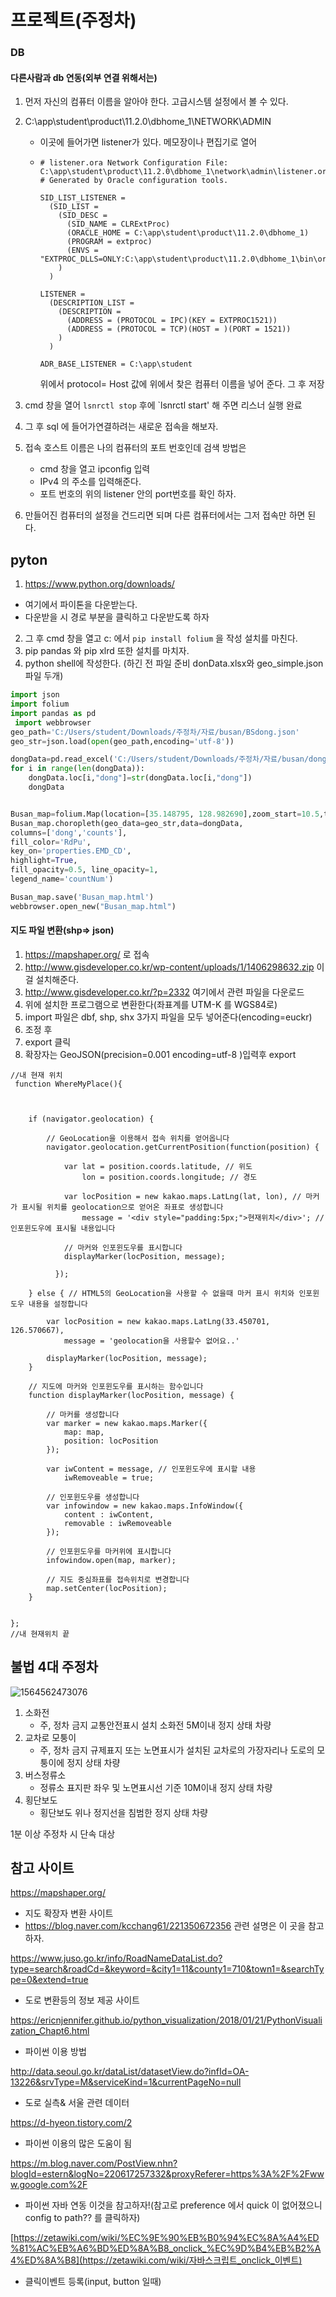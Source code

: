 # 프로젝트(주정차)

### DB 

#### 다른사람과 db 연동(외부 연결 위해서는)

1. 먼저 자신의 컴퓨터 이름을 알아야 한다. 고급시스템 설정에서 볼 수 있다.

2. C:\app\student\product\11.2.0\dbhome_1\NETWORK\ADMIN

   - 이곳에 들어가면 listener가 있다. 메모장이나 편집기로 열어

   - ```
     # listener.ora Network Configuration File: C:\app\student\product\11.2.0\dbhome_1\network\admin\listener.ora
     # Generated by Oracle configuration tools.
     
     SID_LIST_LISTENER =
       (SID_LIST =
         (SID_DESC =
           (SID_NAME = CLRExtProc)
           (ORACLE_HOME = C:\app\student\product\11.2.0\dbhome_1)
           (PROGRAM = extproc)
           (ENVS = "EXTPROC_DLLS=ONLY:C:\app\student\product\11.2.0\dbhome_1\bin\oraclr11.dll")
         )
       )
     
     LISTENER =
       (DESCRIPTION_LIST =
         (DESCRIPTION =
           (ADDRESS = (PROTOCOL = IPC)(KEY = EXTPROC1521))
           (ADDRESS = (PROTOCOL = TCP)(HOST = )(PORT = 1521))
         )
       )
     
     ADR_BASE_LISTENER = C:\app\student
     ```

     위에서 protocol= Host 값에 위에서 찾은 컴퓨터 이름을 넣어 준다. 그 후 저장

3. cmd 창을 열어 `lsnrctl stop` 후에 `lsnrctl start' 해 주면 리스너 실행 완료

4. 그 후 sql 에 들어가연결하려는 새로운 접속을 해보자. 

5. 접속 호스트 이름은 나의 컴퓨터의 포트 번호인데 검색 방법은

   - cmd 창을 열고 ipconfig 입력
   - IPv4 의 주소를 입력해준다. 
   - 포트 번호의 위의 listener 안의 port번호를 확인 하자.

6. 만들어진 컴퓨터의 설정을 건드리면 되며 다른 컴퓨터에서는 그저 접속만 하면 된다.



## pyton

1. https://www.python.org/downloads/

- 여기에서 파이톤을 다운받는다. 
- 다운받을  시 경로 부분을 클릭하고 다운받도록 하자

2. 그 후 cmd 창을 열고 c: 에서 `pip install folium`  을 작성 설치를 마친다.
3. pip pandas 와 pip xlrd  또한 설치를 마치자.
4. python shell에 작성한다. (하긴 전 파일 준비 donData.xlsx와 geo_simple.json 파일 두개)

```python
import json
import folium
import pandas as pd 
 import webbrowser
geo_path='C:/Users/student/Downloads/주정차/자료/busan/BSdong.json'
geo_str=json.load(open(geo_path,encoding='utf-8'))

dongData=pd.read_excel('C:/Users/student/Downloads/주정차/자료/busan/dongData.xlsx',heador=0)
for i in range(len(dongData)):
	dongData.loc[i,"dong"]=str(dongData.loc[i,"dong"])
	dongData


Busan_map=folium.Map(location=[35.148795, 128.982690],zoom_start=10.5,tiles='cartodbpositron')
Busan_map.choropleth(geo_data=geo_str,data=dongData,
columns=['dong','counts'],
fill_color='RdPu',
key_on='properties.EMD_CD',
highlight=True,
fill_opacity=0.5, line_opacity=1,
legend_name='countNum')

Busan_map.save('Busan_map.html')
webbrowser.open_new("Busan_map.html")
```

#### 지도 파일 변환(shp=> json)

1. https://mapshaper.org/ 로 접속
2. http://www.gisdeveloper.co.kr/wp-content/uploads/1/1406298632.zip 이걸 설치해준다. 
3. http://www.gisdeveloper.co.kr/?p=2332 여기에서 관련 파일을 다운로드
4. 위에 설치한 프로그램으로 변환한다(좌표계를 UTM-K 를 WGS84로)
5. import 파일은 dbf, shp, shx 3가지 파일을 모두 넣어준다(encoding=euckr)
6. 조정 후
7. export 클릭
8. 확장자는 GeoJSON(precision=0.001 encoding=utf-8 )입력후 export 





```
//내 현재 위치
 function WhereMyPlace(){

	
	
	if (navigator.geolocation) {
	    
	    // GeoLocation을 이용해서 접속 위치를 얻어옵니다
	    navigator.geolocation.getCurrentPosition(function(position) {
	        
	        var lat = position.coords.latitude, // 위도
	            lon = position.coords.longitude; // 경도
	        
	        var locPosition = new kakao.maps.LatLng(lat, lon), // 마커가 표시될 위치를 geolocation으로 얻어온 좌표로 생성합니다
	            message = '<div style="padding:5px;">현재위치</div>'; // 인포윈도우에 표시될 내용입니다
	        
	        // 마커와 인포윈도우를 표시합니다
	        displayMarker(locPosition, message);
	            
	      });
	    
	} else { // HTML5의 GeoLocation을 사용할 수 없을때 마커 표시 위치와 인포윈도우 내용을 설정합니다
	    
	    var locPosition = new kakao.maps.LatLng(33.450701, 126.570667),    
	        message = 'geolocation을 사용할수 없어요..'
	        
	    displayMarker(locPosition, message);
	}

	// 지도에 마커와 인포윈도우를 표시하는 함수입니다
	function displayMarker(locPosition, message) {

	    // 마커를 생성합니다
	    var marker = new kakao.maps.Marker({  
	        map: map, 
	        position: locPosition
	    }); 
	    
	    var iwContent = message, // 인포윈도우에 표시할 내용
	        iwRemoveable = true;

	    // 인포윈도우를 생성합니다
	    var infowindow = new kakao.maps.InfoWindow({
	        content : iwContent,
	        removable : iwRemoveable
	    });
	    
	    // 인포윈도우를 마커위에 표시합니다 
	    infowindow.open(map, marker);
	    
	    // 지도 중심좌표를 접속위치로 변경합니다
	    map.setCenter(locPosition);      
	}  
	

};
//내 현재위치 끝
```







## 불법 4대 주정차

![1564562473076](C:\Users\student\Documents\GitHub\javaStudy\사진\불법4대주정차)

1. 소화전
   - 주, 정차 금지 교통안전표시 설치 소화전 5M이내 정지 상태  차량
2. 교차로 모퉁이
   - 주, 정차 금지 규제표지 또는 노면표시가 설치된 교차로의 가장자리나 도로의 모퉁이에 정지 상태 차량
3. 버스정류소
   - 정류소 표지판 좌우 및 노면표시선 기준 10M이내 정지 상태 차량
4. 횡단보도
   - 횡단보도 위나 정지선을 침범한 정지 상태 차량

1분 이상 주정차 시 단속 대상



## 참고 사이트

https://mapshaper.org/

- 지도 확장자 변환 사이트
- https://blog.naver.com/kcchang61/221350672356 관련 설명은 이 곳을 참고하자.

https://www.juso.go.kr/info/RoadNameDataList.do?type=search&roadCd=&keyword=&city1=11&county1=710&town1=&searchType=0&extend=true

- 도로 변환등의 정보 제공 사이트

https://ericnjennifer.github.io/python_visualization/2018/01/21/PythonVisualization_Chapt6.html

- 파이썬 이용 방법

http://data.seoul.go.kr/dataList/datasetView.do?infId=OA-13226&srvType=M&serviceKind=1&currentPageNo=null

- 도로 실측& 서울 관련 데이터

https://d-hyeon.tistory.com/2

- 파이썬 이용의 많은 도움이 됨

https://m.blog.naver.com/PostView.nhn?blogId=estern&logNo=220617257332&proxyReferer=https%3A%2F%2Fwww.google.com%2F

- 파이썬 자바 연동 이것을 참고하자!(참고로 preference 에서  quick 이 없어졌으니 config to path?? 를 클릭하자)

[https://zetawiki.com/wiki/%EC%9E%90%EB%B0%94%EC%8A%A4%ED%81%AC%EB%A6%BD%ED%8A%B8_onclick_%EC%9D%B4%EB%B2%A4%ED%8A%B8](https://zetawiki.com/wiki/자바스크립트_onclick_이벤트)

- 클릭이벤트 등록(input, button 일때)







